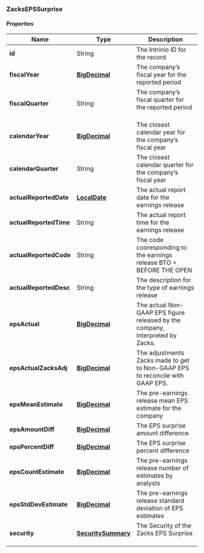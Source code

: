 
[//]: # (CLASS:ZacksEPSSurprise)

[//]: # (KIND:object)

### ZacksEPSSurprise

#### Properties

[//]: # (START_DEFINITION)

Name | Type | Description
------------ | ------------- | -------------
**id** | String | The Intrinio ID for the record &nbsp;
**fiscalYear** | [**BigDecimal**](BigDecimal.md) | The company’s fiscal year for the reported period &nbsp;
**fiscalQuarter** | String | The company’s fiscal quarter for the reported period &nbsp;
**calendarYear** | [**BigDecimal**](BigDecimal.md) | The closest calendar year for the company’s fiscal year &nbsp;
**calendarQuarter** | String | The closest calendar quarter for the company’s fiscal year &nbsp;
**actualReportedDate** | [**LocalDate**](LocalDate.md) | The actual report date for the earnings release &nbsp;
**actualReportedTime** | String | The actual report time for the earnings release &nbsp;
**actualReportedCode** | String | The code cooresponding to the earnings release  BTO &#x3D; BEFORE THE OPEN | DTM &#x3D; DURING THE MARKET | AMC &#x3D; AFTER MARKET CLOSE &nbsp;
**actualReportedDesc** | String | The description for the type of earnings release &nbsp;
**epsActual** | [**BigDecimal**](BigDecimal.md) | The actual Non-GAAP EPS figure released by the company, interpreted by Zacks. &nbsp;
**epsActualZacksAdj** | [**BigDecimal**](BigDecimal.md) | The adjustments Zacks made to get to Non-GAAP EPS to reconcile with GAAP EPS. &nbsp;
**epsMeanEstimate** | [**BigDecimal**](BigDecimal.md) | The pre-earnings release mean EPS estimate for the company &nbsp;
**epsAmountDiff** | [**BigDecimal**](BigDecimal.md) | The EPS surprise amount difference &nbsp;
**epsPercentDiff** | [**BigDecimal**](BigDecimal.md) | The EPS surprise percent difference &nbsp;
**epsCountEstimate** | [**BigDecimal**](BigDecimal.md) | The pre-earnings release number of estimates by analysts &nbsp;
**epsStdDevEstimate** | [**BigDecimal**](BigDecimal.md) | The pre-earnings release standard deviation of EPS estimates &nbsp;
**security** | [**SecuritySummary**](SecuritySummary.md) | The Security of the Zacks EPS Surprise &nbsp;

[//]: # (END_DEFINITION)


[//]: # (CONTAINED_CLASS:BigDecimal)


[//]: # (CONTAINED_CLASS:BigDecimal)


[//]: # (CONTAINED_CLASS:LocalDate)


[//]: # (CONTAINED_CLASS:BigDecimal)


[//]: # (CONTAINED_CLASS:BigDecimal)


[//]: # (CONTAINED_CLASS:BigDecimal)


[//]: # (CONTAINED_CLASS:BigDecimal)


[//]: # (CONTAINED_CLASS:BigDecimal)


[//]: # (CONTAINED_CLASS:BigDecimal)


[//]: # (CONTAINED_CLASS:BigDecimal)


[//]: # (CONTAINED_CLASS:SecuritySummary)





